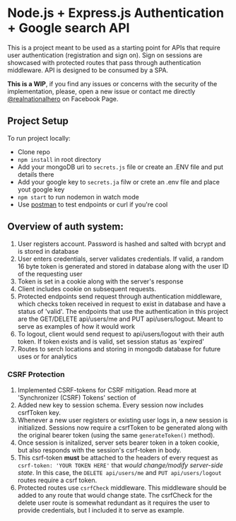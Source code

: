 # Node.js + Express.js Authentication + Google search API 

This is a project meant to be used as a starting point for APIs that require user authentication (registration and sign on). Sign on sessions are showcased with protected routes that pass through authentication middleware. API is designed to be consumed by a SPA.

**This is a WIP**, if you find any issues or concerns with the security of the implementation, please, open a new issue or contact me directly [@realnationalhero](https://www.facebook.com/Realnationalhero/) on Facebook Page.

## Project Setup

To run project locally:

- Clone repo
- `npm install` in root directory
- Add your mongoDB uri to `secrets.js` file or create an .ENV file and put details there
- Add your google key to `secrets.ja` filw or crete an .env file and place yout google key  
- `npm start` to run nodemon in watch mode
- Use [postman](https://https://www.getpostman.com/) to test endpoints or curl if you're cool

## Overview of auth system:

1.  User registers account. Password is hashed and salted with bcrypt and is stored in database
2.  User enters credentials, server validates credentials. If valid, a random 16 byte token is generated and stored in database along with the user ID of the requesting user
3.  Token is set in a cookie along with the server's response
4.  Client includes cookie on subsequent requests.
5.  Protected endpoints send request through authentication middleware, which checks token received in request to exist in database and have a status of 'valid'. The endpoints that use the authentication in this project are the GET/DELETE api/users/me and PUT api/users/logout. Meant to serve as examples of how it would work
6.  To logout, client would send request to api/users/logout with their auth token. If token exists and is valid, set session status as 'expired'
7.  Routes to serch locations and storing in mongodb database for future uses or for analytics 

### CSRF Protection

1.  Implemented CSRF-tokens for CSRF mitigation. Read more at 'Synchronizer (CSRF) Tokens' section of 
2.  Added new key to session schema. Every session now includes csrfToken key.
3.  Whenever a new user registers or existing user logs in, a new session is initialized. Sessions now require a csrfToken to be generated along with the original bearer token (using the same `generateToken()` method).
4.  Once session is initalized, server sets bearer token in a token cookie, but also responds with the session's csrf-token in body.
5.  This csrf-token **must** be attached to the headers of every request as `csrf-token: 'YOUR TOKEN HERE'` that _would change/modify server-side state_. In this case, the `DELETE api/users/me` and `PUT api/users/logout` routes require a csrf token.
6.  Protected routes use `csrfCheck` middleware. This middleware should be added to any route that would change state. The csrfCheck for the delete user route is somewhat redundant as it requires the user to provide credentials, but I included it to serve as example.